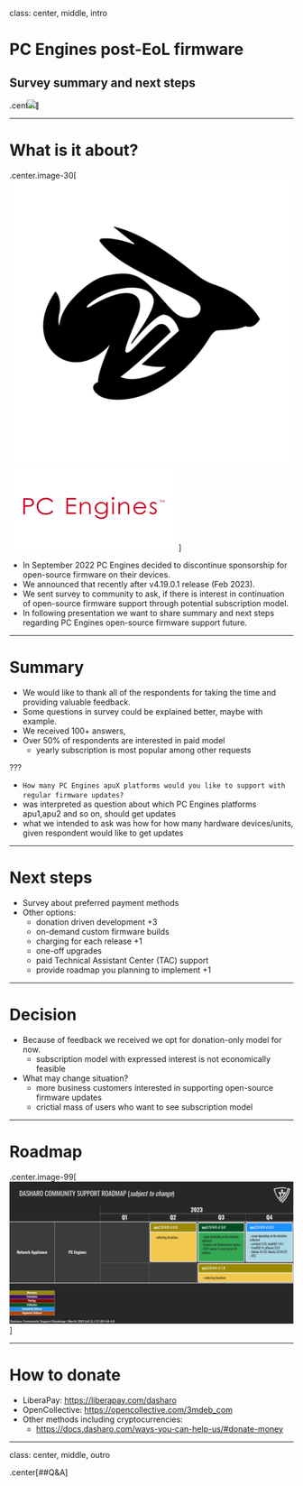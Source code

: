 class: center, middle, intro

# PC Engines post-EoL firmware

## Survey summary and next steps

.center[<img src="remark-templates/dasharo-presentation-template/images/dasharo-sygnet-white.svg" width="150px" style="margin-left:-20px">]

---

# What is it about?

.center.image-30[![](img/coreboot.png) ![](img/pcengines.png)]

* In September 2022 PC Engines decided to discontinue sponsorship for
  open-source firmware on their devices.
* We announced that recently after v4.19.0.1 release (Feb 2023).
* We sent survey to community to ask, if there is interest in continuation of
  open-source firmware support through potential subscription model.
* In following presentation we want to share summary and next steps regarding
  PC Engines open-source firmware support future.

---

# Summary

* We would like to thank all of the respondents for taking the time and
  providing valuable feedback.
* Some questions in survey could be explained better, maybe with example.
* We received 100+ answers, 
* Over 50% of respondents are interested in paid model
  - yearly subscription is most popular among other requests

???

- `How many PC Engines apuX platforms would you like to support with regular firmware updates?`
- was interpreted as question about which PC Engines platforms apu1,apu2 and so
  on, should get updates
- what we intended to ask was how for how many hardware devices/units, given
  respondent would like to get updates

---

# Next steps

* Survey about preferred payment methods
* Other options:
  - donation driven development +3
  - on-demand custom firmware builds
  - charging for each release +1
  - one-off upgrades
  - paid Technical Assistant Center (TAC) support
  - provide roadmap you planning to implement +1

---

# Decision

* Because of feedback we received we opt for donation-only model for now.
  - subscription model with expressed interest is not economically feasible
* What may change situation?
  - more business customers interested in supporting open-source firmware
    updates
  - crictial mass of users who want to see subscription model

---

# Roadmap

.center.image-99[![](img/dcs_pce_roadmap_v0.1.png)]

---

# How to donate

* LiberaPay: https://liberapay.com/dasharo
* OpenCollective: https://opencollective.com/3mdeb_com
* Other methods including cryptocurrencies:
  - https://docs.dasharo.com/ways-you-can-help-us/#donate-money

---
class: center, middle, outro

.center[##Q&A]
